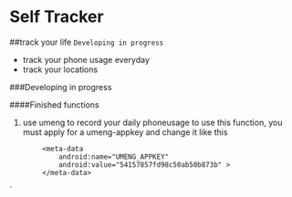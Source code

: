 Self Tracker
=======

##track your life
`Developing in progress`

+ track your phone usage everyday
+ track your locations


###Developing in progress

####Finished functions
1. use umeng to record your daily phoneusage
to use this function, you must apply for a umeng-appkey and change it like this 
```
        <meta-data
            android:name="UMENG_APPKEY"
            android:value="54157857fd98c50ab50b873b" >
        </meta-data>
```
`